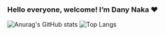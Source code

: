 ### Hello everyone, welcome! I’m Dany Naka ♥️

![Anurag's GitHub stats](https://github-readme-stats.vercel.app/api?username=danynaka&theme=dracula&show_icons=true)
![Top Langs](https://github-readme-stats.vercel.app/api/top-langs/?username=danynaka&layout=compact&theme=dracula)

<!-- ### You can also find me on:
<a href="https://www.linkedin.com/in/adriellemorais/">
<img align ="center" alt="Linkedin da Adrielle Morais" height="35" width="35" src="https://image.flaticon.com/icons/png/128/145/145807.png">
</a>
<a href="https://www.instagram.com/devdrimmorais/">
<img align ="center" alt="Instagram da Adrielle Morais" height="35" width="35" src="https://image.flaticon.com/icons/png/128/2111/2111463.png">
</a>
<a href="https://wa.me/5535988210465">
<img align ="center" alt="Linkedin da Adrielle Morais" height="35" width="35" src="https://image.flaticon.com/icons/png/128/2111/2111728.png">
</a>
<a href="https://t.me/drimmorais">
<img align ="center" alt="Linkedin da Adrielle Morais" height="35" width="35" src="https://image.flaticon.com/icons/png/128/2111/2111646.png">
</a>
<a href="mailto:adriellefmorais@gmail.com">
<img align ="center" alt="Linkedin da Adrielle Morais" height="35" width="35" src="https://image.flaticon.com/icons/png/512/2111/2111450.png">
</a>
<br>
<br> -->

  
<!--[![Readme Card](https://github-readme-stats.vercel.app/api/pin/?username=anuraghazra&repo=github-readme-stats)](https://github.com/anuraghazra/github-readme-stats)-->

 





<!--
**drimmorais/drimmorais** is a ✨ _special_ ✨ repository because its `README.md` (this file) appears on your GitHub profile.

Here are some ideas to get you started:

- 🔭 I’m currently working on ...
- 🌱 I’m currently learning ...
- 👯 I’m looking to collaborate on ...
- 🤔 I’m looking for help with ...
- 💬 Ask me about ...
- 📫 How to reach me: ...
- 😄 Pronouns: ...
- ⚡ Fun fact: ...
-->
